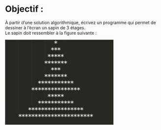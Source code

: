 # Objectif :
À partir d’une solution algorithmique, écrivez un programme qui permet de dessiner à l’écran un sapin de 3 étages.  
Le sapin doit ressembler à la figure suivante :

![Image Niveau 1](https://github.com/ThomasSEGALEN/ChristmasTree/blob/main/Level%201/Level1.PNG)
